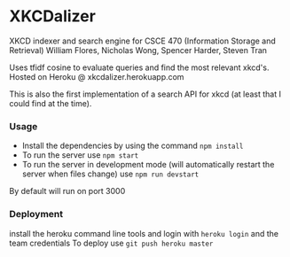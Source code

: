 # XKCDalizer
XKCD indexer and search engine for CSCE 470 (Information Storage and Retrieval) 
William Flores, Nicholas Wong, Spencer Harder, Steven Tran

Uses tfidf cosine to evaluate queries and find the most relevant xkcd's.
Hosted on Heroku @ xkcdalizer.herokuapp.com

This is also the first implementation of a search API for xkcd (at least that I could find at the time).


### Usage
* Install the dependencies by using the command `npm install`
* To run the server use `npm start`
* To run the server in development mode (will automatically restart the server when files change) use `npm run devstart`

By default will run on port 3000

### Deployment
install the heroku command line tools and login with `heroku login` and the team credentials
To deploy use `git push heroku master`
